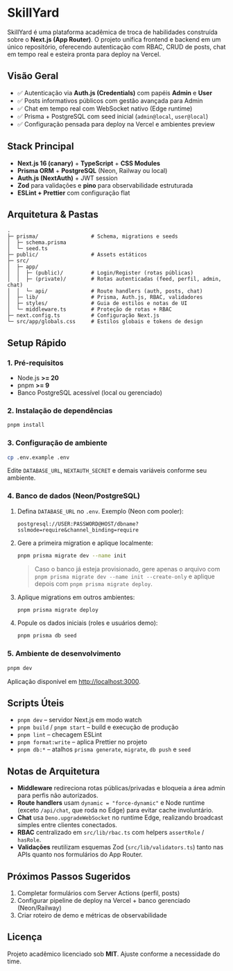 # SkillYard

SkillYard é uma plataforma acadêmica de troca de habilidades construída sobre o **Next.js (App Router)**. O projeto unifica frontend e backend em um único repositório, oferecendo autenticação com RBAC, CRUD de posts, chat em tempo real e esteira pronta para deploy na Vercel.

## Visão Geral

- ✅ Autenticação via **Auth.js (Credentials)** com papéis **Admin** e **User**
- ✅ Posts informativos públicos com gestão avançada para Admin
- ✅ Chat em tempo real com WebSocket nativo (Edge runtime)
- ✅ Prisma + PostgreSQL com seed inicial (`admin@local`, `user@local`)
- ✅ Configuração pensada para deploy na Vercel e ambientes preview

## Stack Principal

- **Next.js 16 (canary)** + **TypeScript** + **CSS Modules**
- **Prisma ORM** + **PostgreSQL** (Neon, Railway ou local)
- **Auth.js (NextAuth)** + JWT session
- **Zod** para validações e **pino** para observabilidade estruturada
- **ESLint + Prettier** com configuração flat

## Arquitetura & Pastas

```
.
├─ prisma/                 # Schema, migrations e seeds
│  ├─ schema.prisma
│  └─ seed.ts
├─ public/                 # Assets estáticos
├─ src/
│  ├─ app/
│  │  ├─ (public)/         # Login/Register (rotas públicas)
│  │  ├─ (private)/        # Rotas autenticadas (feed, perfil, admin, chat)
│  │  └─ api/              # Route handlers (auth, posts, chat)
│  ├─ lib/                 # Prisma, Auth.js, RBAC, validadores
│  ├─ styles/              # Guia de estilos e notas de UI
│  └─ middleware.ts        # Proteção de rotas + RBAC
├─ next.config.ts          # Configuração Next.js
└─ src/app/globals.css     # Estilos globais e tokens de design
```

## Setup Rápido

### 1. Pré-requisitos

- Node.js **>= 20**
- pnpm **>= 9**
- Banco PostgreSQL acessível (local ou gerenciado)

### 2. Instalação de dependências

```bash
pnpm install
```

### 3. Configuração de ambiente

```bash
cp .env.example .env
```

Edite `DATABASE_URL`, `NEXTAUTH_SECRET` e demais variáveis conforme seu ambiente.

### 4. Banco de dados (Neon/PostgreSQL)

1. Defina `DATABASE_URL` no `.env`. Exemplo (Neon com pooler):
   ```
   postgresql://USER:PASSWORD@HOST/dbname?sslmode=require&channel_binding=require
   ```
2. Gere a primeira migration e aplique localmente:
   ```bash
   pnpm prisma migrate dev --name init
   ```
   > Caso o banco já esteja provisionado, gere apenas o arquivo com  
   > `pnpm prisma migrate dev --name init --create-only` e aplique depois com `pnpm prisma migrate deploy`.
3. Aplique migrations em outros ambientes:
   ```bash
   pnpm prisma migrate deploy
   ```
4. Popule os dados iniciais (roles e usuários demo):
   ```bash
   pnpm prisma db seed
   ```

### 5. Ambiente de desenvolvimento

```bash
pnpm dev
```

Aplicação disponível em [http://localhost:3000](http://localhost:3000).

## Scripts Úteis

- `pnpm dev` – servidor Next.js em modo watch
- `pnpm build` / `pnpm start` – build e execução de produção
- `pnpm lint` – checagem ESLint
- `pnpm format:write` – aplica Prettier no projeto
- `pnpm db:*` – atalhos `prisma generate`, `migrate`, `db push` e `seed`

## Notas de Arquitetura

- **Middleware** redireciona rotas públicas/privadas e bloqueia a área admin para perfis não autorizados.
- **Route handlers** usam `dynamic = "force-dynamic"` e Node runtime (exceto `/api/chat`, que roda no Edge) para evitar cache involuntário.
- **Chat** usa `Deno.upgradeWebSocket` no runtime Edge, realizando broadcast simples entre clientes conectados.
- **RBAC** centralizado em `src/lib/rbac.ts` com helpers `assertRole` / `hasRole`.
- **Validações** reutilizam esquemas Zod (`src/lib/validators.ts`) tanto nas APIs quanto nos formulários do App Router.

## Próximos Passos Sugeridos

1. Completar formulários com Server Actions (perfil, posts)
2. Configurar pipeline de deploy na Vercel + banco gerenciado (Neon/Railway)
3. Criar roteiro de demo e métricas de observabilidade

## Licença

Projeto acadêmico licenciado sob **MIT**. Ajuste conforme a necessidade do time.
